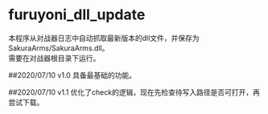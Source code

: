 # furuyoni_dll_update
本程序从对战器日志中自动抓取最新版本的dll文件，并保存为SakuraArms/SakuraArms.dll。  
需要在对战器根目录下运行。

##2020/07/10 v1.0
具备最基础的功能。  

##2020/07/10 v1.1
优化了check的逻辑，现在先检查待写入路径是否可打开，再尝试下载。  